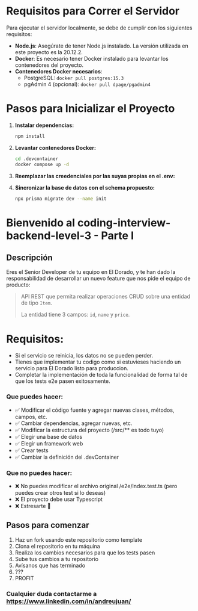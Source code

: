# Requisitos para Correr el Servidor

Para ejecutar el servidor localmente, se debe de cumplir con los siguientes requisitos:

- **Node.js**: Asegúrate de tener Node.js instalado. La versión utilizada en este proyecto es la 20.12.2.
- **Docker**: Es necesario tener Docker instalado para levantar los contenedores del proyecto.
- **Contenedores Docker necesarios**:
  - PostgreSQL: `docker pull postgres:15.3`
  - pgAdmin 4 (opcional): `docker pull dpage/pgadmin4`

# Pasos para Inicializar el Proyecto

1. **Instalar dependencias:**
    ```sh
    npm install
    ```

2. **Levantar contenedores Docker:**
    ```sh
    cd .devcontainer
    docker compose up -d
    ```

3. **Reemplazar las creedenciales por las suyas propias en el .env:**

4. **Sincronizar la base de datos con el schema propuesto:**
    ```sh
    npx prisma migrate dev --name init
    ```

# Bienvenido al coding-interview-backend-level-3 - Parte I

## Descripción
Eres el Senior Developer de tu equipo en El Dorado, y te han dado la responsabilidad de desarrollar un nuevo feature que nos pide el equipo de producto:

> API REST que permita realizar operaciones CRUD sobre una entidad de tipo `Item`.
>
> La entidad tiene 3 campos: `id`, `name` y `price`.
>
>

# Requisitos:
- Si el servicio se reinicia, los datos no se pueden perder.
- Tienes que implementar tu codigo como si estuvieses haciendo un servicio para El Dorado listo para produccion.
- Completar la implementación de toda la funcionalidad de forma tal de que los tests e2e pasen exitosamente.


### Que puedes hacer: 
- ✅ Modificar el código fuente y agregar nuevas clases, métodos, campos, etc.
- ✅ Cambiar dependencias, agregar nuevas, etc.
- ✅ Modificar la estructura del proyecto (/src/** es todo tuyo)
- ✅ Elegir una base de datos
- ✅ Elegir un framework web
- ✅ Crear tests
- ✅ Cambiar la definición del .devContainer


### Que **no** puedes hacer:
- ❌ No puedes modificar el archivo original /e2e/index.test.ts (pero puedes crear otros test si lo deseas)
- ❌ El proyecto debe usar Typescript 
- ❌ Estresarte 🤗


## Pasos para comenzar
1. Haz un fork usando este repositorio como template
2. Clona el repositorio en tu máquina
3. Realiza los cambios necesarios para que los tests pasen
4. Sube tus cambios a tu repositorio
5. Avísanos que has terminado
6. ???
7. PROFIT

### Cualquier duda contactarme a https://www.linkedin.com/in/andreujuan/
